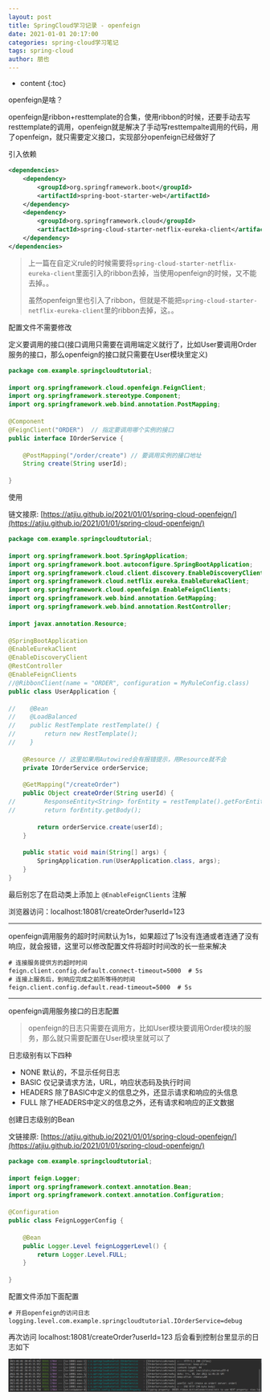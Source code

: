 ```yaml
---
layout: post
title: SpringCloud学习记录 - openfeign
date: 2021-01-01 20:17:00
categories: spring-cloud学习笔记
tags: spring-cloud
author: 朋也
---
```


* content
{:toc}

openfeign是啥？

openfeign是ribbon+resttemplate的合集，使用ribbon的时候，还要手动去写resttemplate的调用，openfeign就是解决了手动写resttempalte调用的代码，用了openfeign，就只需要定义接口，实现部分openfeign已经做好了






引入依赖

```xml
<dependencies>
    <dependency>
        <groupId>org.springframework.boot</groupId>
        <artifactId>spring-boot-starter-web</artifactId>
    </dependency>
    <dependency>
        <groupId>org.springframework.cloud</groupId>
        <artifactId>spring-cloud-starter-netflix-eureka-client</artifactId>
    </dependency>
</dependencies>
```

> 上一篇在自定义rule的时候需要将`spring-cloud-starter-netflix-eureka-client`里面引入的ribbon去掉，当使用openfeign的时候，又不能去掉。。
>
> 虽然openfeign里也引入了ribbon，但就是不能把`spring-cloud-starter-netflix-eureka-client`里的ribbon去掉，这。。

配置文件不需要修改

定义要调用的接口(接口调用只需要在调用端定义就行了，比如User要调用Order服务的接口，那么openfeign的接口就只需要在User模块里定义)

```java
package com.example.springcloudtutorial;

import org.springframework.cloud.openfeign.FeignClient;
import org.springframework.stereotype.Component;
import org.springframework.web.bind.annotation.PostMapping;

@Component
@FeignClient("ORDER")  // 指定要调用哪个实例的接口
public interface IOrderService {

    @PostMapping("/order/create") // 要调用实例的接口地址
    String create(String userId);

}
```

使用

链文接原: [https://atjiu.github.io/2021/01/01/spring-cloud-openfeign/](https://atjiu.github.io/2021/01/01/spring-cloud-openfeign/)

```java
package com.example.springcloudtutorial;

import org.springframework.boot.SpringApplication;
import org.springframework.boot.autoconfigure.SpringBootApplication;
import org.springframework.cloud.client.discovery.EnableDiscoveryClient;
import org.springframework.cloud.netflix.eureka.EnableEurekaClient;
import org.springframework.cloud.openfeign.EnableFeignClients;
import org.springframework.web.bind.annotation.GetMapping;
import org.springframework.web.bind.annotation.RestController;

import javax.annotation.Resource;

@SpringBootApplication
@EnableEurekaClient
@EnableDiscoveryClient
@RestController
@EnableFeignClients
//@RibbonClient(name = "ORDER", configuration = MyRuleConfig.class)
public class UserApplication {

//    @Bean
//    @LoadBalanced
//    public RestTemplate restTemplate() {
//        return new RestTemplate();
//    }

    @Resource // 这里如果用Autowired会有报错提示，用Resource就不会
    private IOrderService orderService;

    @GetMapping("/createOrder")
    public Object createOrder(String userId) {
//        ResponseEntity<String> forEntity = restTemplate().getForEntity("http://ORDER/order/create?userId=" + userId, String.class);
//        return forEntity.getBody();

        return orderService.create(userId);
    }

    public static void main(String[] args) {
        SpringApplication.run(UserApplication.class, args);
    }
}

```

最后别忘了在启动类上添加上 `@EnableFeignClients` 注解

浏览器访问：localhost:18081/createOrder?userId=123

---

openfeign调用服务的超时时间默认为1s，如果超过了1s没有连通或者连通了没有响应，就会报错，这里可以修改配置文件将超时时间改的长一些来解决

```properties
# 连接服务提供方的超时时间
feign.client.config.default.connect-timeout=5000  # 5s
# 连接上服务后，到响应完成之前所等待的时间
feign.client.config.default.read-timeout=5000  # 5s
```

---

openfeign调用服务接口的日志配置

> openfeign的日志只需要在调用方，比如User模块要调用Order模块的服务，那么就只需要配置在User模块里就可以了

日志级别有以下四种

- NONE 默认的，不显示任何日志
- BASIC 仅记录请求方法，URL，响应状态码及执行时间
- HEADERS 除了BASIC中定义的信息之外，还显示请求和响应的头信息
- FULL 除了HEADERS中定义的信息之外，还有请求和响应的正文数据

创建日志级别的Bean

文链接原: [https://atjiu.github.io/2021/01/01/spring-cloud-openfeign/](https://atjiu.github.io/2021/01/01/spring-cloud-openfeign/)

```java
package com.example.springcloudtutorial;

import feign.Logger;
import org.springframework.context.annotation.Bean;
import org.springframework.context.annotation.Configuration;

@Configuration
public class FeignLoggerConfig {

    @Bean
    public Logger.Level feignLoggerLevel() {
        return Logger.Level.FULL;
    }

}

```

配置文件添加下面配置

```properties
# 开启openfeign的访问日志
logging.level.com.example.springcloudtutorial.IOrderService=debug
```

再次访问 localhost:18081/createOrder?userId=123 后会看到控制台里显示的日志如下

![](/assets/2021-01-01-20-46-43.png)
